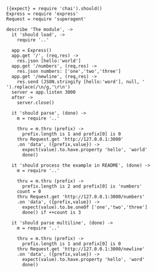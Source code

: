     ({expect} = require 'chai').should()
    Express = require 'express'
    Request = require 'superagent'

    describe 'The module', ->
      it 'should load', ->
        require '..'

      app = Express()
      app.get '/', (req,res) ->
        res.json [hello:'world']
      app.get '/numbers', (req,res) ->
        res.json numbers: ['one','two','three']
      app.get '/newline', (req,res) ->
        res.send (JSON.stringify [hello:'word'], null, '  ').replace(/\n/g,'\r\n')
      server = app.listen 3000
      after ->
        server.close()

      it 'should parse', (done) ->
        m = require '..'

        thru = m.thru (prefix) ->
          prefix.length is 1 and prefix[0] is 0
        thru Request.get 'http://127.0.0.1:3000'
        .on 'data', ({prefix,value}) ->
          expect(value).to.have.property 'hello', 'world'
          done()

      it 'should process the example in README', (done) ->
        m = require '..'

        thru = m.thru (prefix) ->
          prefix.length is 2 and prefix[0] is 'numbers'
        count = 0
        thru Request.get 'http://127.0.0.1:3000/numbers'
        .on 'data', ({prefix,value}) ->
          expect(value).to.be.oneOf ['one','two','three']
          done() if ++count is 3

      it 'should parse multiline', (done) ->
        m = require '..'

        thru = m.thru (prefix) ->
          prefix.length is 1 and prefix[0] is 0
        thru Request.get 'http://127.0.0.1:3000/newline'
        .on 'data', ({prefix,value}) ->
          expect(value).to.have.property 'hello', 'word'
          done()
